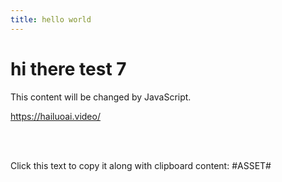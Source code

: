 ```yaml
---
title: hello world
---
```



# hi there test 7

<div id="myDiv">This content will be changed by JavaScript.</div>


<https://hailuoai.video/>

<br>
<https://app.sketchup.com/app?hl=en>

<br>
  <p onclick="copyWithClipboard(this.innerText)">Click this text to copy it along with clipboard content: #ASSET#</p>